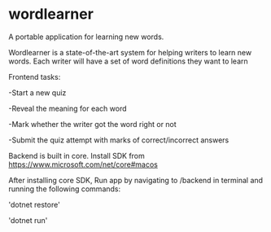 # wordlearner
A portable application for learning new words.  

Wordlearner is a state-of-the-art system for helping writers to learn new words.  Each writer will have a set of word definitions they want to learn

Frontend tasks:

 -Start a new quiz
 
 -Reveal the meaning for each word
 
 -Mark whether the writer got the word right or not
 
 -Submit the quiz attempt with marks of correct/incorrect answers
 
 
 Backend is built in core. Install SDK from https://www.microsoft.com/net/core#macos 
 
 After installing core SDK, Run app by navigating to /backend in terminal and running the following commands:
 
 'dotnet restore'
 
 'dotnet run'
 
 

